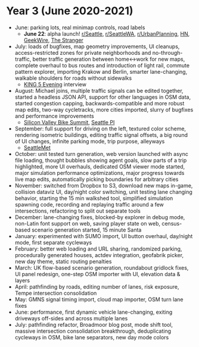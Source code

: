 # Year 3 (June 2020-2021)

- June: parking lots, real minimap controls, road labels
  - **June 22**: alpha launch!
    [r/Seattle](https://old.reddit.com/r/Seattle/comments/hdtucd/ab_street_think_you_can_fix_seattles_traffic/),
    [r/SeattleWA](https://old.reddit.com/r/SeattleWA/comments/hdttu8/ab_street_think_you_can_fix_seattles_traffic/),
    [r/UrbanPlanning](https://old.reddit.com/r/urbanplanning/comments/hdylmo/ab_street_a_traffic_simulation_game/),
    [HN](https://news.ycombinator.com/item?id=23605048#23608365),
    [GeekWire](https://www.geekwire.com/2020/want-fix-seattle-traffic-redditor-makes-game-allows-players-tweak-city-streets/),
    [The Stranger](https://www.thestranger.com/slog/2020/06/29/43999454/ab-streets-game-lets-you-create-the-seattle-street-grid-of-your-dreams)
- July: loads of bugfixes, map geometry improvements, UI cleanups,
  access-restricted zones for private neighborhoods and no-through-traffic,
  better traffic generation between home<->work for new maps, complete overhaul
  to bus routes and introduction of light rail, commute pattern explorer,
  importing Krakow and Berlin, smarter lane-changing, walkable shoulders for
  roads without sidewalks
  - [KING 5 Evening](https://www.youtube.com/watch?v=Pk8V-egsUxU) interview
- August: Michael joins, multiple traffic signals can be edited together,
  started a headless JSON API, support for other languages in OSM data, started
  congestion capping, backwards-compatible and more robust map edits, two-way
  cycletracks, more cities imported, slurry of bugfixes and performance
  improvements
  - [Silicon Valley Bike Summit](https://bikesiliconvalley.org/2020/07/poster_dustin-carlino/),
    [Seattle PI](https://www.seattlepi.com/local/transportation/slideshow/solve-Seattles-traffic-problem-in-this-video-game-205839.php)
- September: full support for driving on the left, textured color scheme,
  rendering isometric buildings, editing traffic signal offsets, a big round of
  UI changes, infinite parking mode, trip purpose, alleyways
  - [SeattleMet](https://www.seattlemet.com/news-and-city-life/2020/09/a-new-game-allows-you-to-redesign-seattle-streets)
- October: unit tested turn generation, web version launched with async file
  loading, thought bubbles showing agent goals, slow parts of a trip
  highlighted, more UI overhauls, dedicated OSM viewer mode started, major
  simulation performance optimizations, major progress towards live map edits,
  automatically picking boundaries for arbitrary cities
- November: switched from Dropbox to S3, download new maps in-game, collision
  dataviz UI, day/night color switching, unit testing lane changing behavior,
  starting the 15 min walkshed tool, simplified simulation spawning code,
  recording and replaying traffic around a few intersections, refactoring to
  split out separate tools
- December: lane-changing fixes, blocked-by explorer in debug mode, non-Latin
  font support on web, saving player state on web, census-based scenario
  generation started, 15 minute Santa
- January: experimented with SUMO import, UI button overhaul, day/night mode,
  first separate cycleways
- February: better web loading and URL sharing, randomized parking,
  procedurally generated houses, actdev integration, geofabrik picker, new day
  theme, static routing penalties
- March: UK flow-based scenario generation, roundabout gridlock fixes, UI panel
  redesign, one-step OSM importer with UI, elevation data & layers
- April: pathfinding by roads, editing number of lanes, risk exposure, Tempe
  intersection consolidation
- May: GMNS signal timing import, cloud map importer, OSM turn lane fixes
- June: performance, first dynamic vehicle lane-changing, exiting driveways
  off-sides and across multiple lanes
- July: pathfinding refactor, Broadmoor blog post, mode shift tool, massive
  intersection consolidation breakthrough, deduplicating cycleways in OSM, bike
  lane separators, new day mode colors
